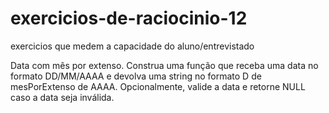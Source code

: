 # exercicios-de-raciocinio-12
 exercicios que medem a capacidade do aluno/entrevistado

Data com mês por extenso. Construa uma função que receba uma data no formato DD/MM/AAAA e
devolva uma string no formato D de mesPorExtenso de AAAA. Opcionalmente, valide a data e
retorne NULL caso a data seja inválida.